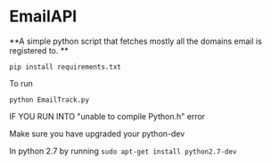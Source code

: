 # EmailAPI

**A simple python script that fetches mostly all the  domains email is registered to. **


`pip install requirements.txt`

To run

`python EmailTrack.py`


IF YOU RUN INTO "unable to compile Python.h" error 

Make sure you have upgraded your python-dev 

In python 2.7  by running `sudo apt-get install python2.7-dev`
